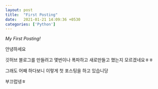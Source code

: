 ```yaml
---
layout: post
title:  "First Posting"
date:   2021-01-21 14:09:36 +0530
categories: ['Python']
---
```


*My First Posting!*

안녕하세요

깃허브 블로그를 만들려고 몇번이나 폭파하고 새로만들고 했는지 모르겠네요ㅎㅎ

그래도 어째 하다보니 이렇게 첫 포스팅을 하고 있습니당

부끄럽넹ㅎ

